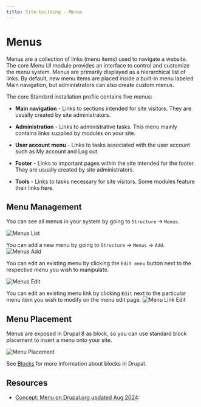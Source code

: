 ```yaml
---
title: Site building - Menus
---
```


# Menus


Menus are a collection of links (menu items) used to navigate a website. The core Menu UI module provides an interface to control and customize the menu system. Menus are primarily displayed as a hierarchical list of links. By default, new menu items are placed inside a built-in menu labeled Main navigation, but administrators can also create custom menus.

The core Standard installation profile contains five menus:

- **Main navigation** - Links to sections intended for site visitors. They are usually created by site administrators.

- **Administration** - Links to administrative tasks. This menu mainly contains links supplied by modules on your site.

- **User account menu** - Links to tasks associated with the user account such as My account and Log out.

- **Footer** - Links to important pages within the site intended for the footer. They are usually created by site administrators.

- **Tools** - Links to tasks necessary for site visitors. Some modules feature their links here.

## Menu Management

You can see all menus in your system by going to `Structure` -> `Menus`.

![Menus List](/images/menus-list.png)

You can add a new menu by going to `Structure` -> `Menus` -> `Add`.
![Menus Add](/images/menus-add.png)

You can edit an existing menu by clicking the `Edit menu` button next to the respective menu you wish to manipulate.

![Menus Edit](/images/menus-edit.png)

You can edit an existing menu link by clicking `Edit` next to the particular menu item you wish to modify on the menu edit page.
![Menu Link Edit](/images/menus-link-edit.png)

## Menu Placement

Menus are exposed in Drupal 8 as block, so you can use standard block placement to insert a menu onto your site.

![Menu Placement](/images/menus-place.png)

See [Blocks](/developer/site-building/2.4-blocks.md) for more information about blocks in Drupal.

## Resources

- [Concept: Menu on Drupal.org updated Aug 2024](https://www.drupal.org/docs/user_guide/en/menu-concept.html):





